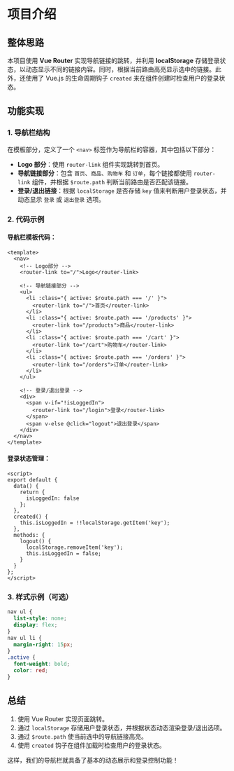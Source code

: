 # 项目介绍

## 整体思路
本项目使用 **Vue Router** 实现导航链接的跳转，并利用 **localStorage** 存储登录状态，以动态显示不同的链接内容。同时，根据当前路由高亮显示选中的链接。此外，还使用了 Vue.js 的生命周期钩子 `created` 来在组件创建时检查用户的登录状态。

## 功能实现

### 1. 导航栏结构
在模板部分，定义了一个 `<nav>` 标签作为导航栏的容器，其中包括以下部分：

- **Logo 部分**：使用 `router-link` 组件实现跳转到首页。
- **导航链接部分**：包含 `首页`、`商品`、`购物车` 和 `订单`，每个链接都使用 `router-link` 组件，并根据 `$route.path` 判断当前路由是否匹配该链接。
- **登录/退出链接**：根据 `localStorage` 是否存储 `key` 值来判断用户登录状态，并动态显示 `登录` 或 `退出登录` 选项。

### 2. 代码示例

#### 导航栏模板代码：
```vue
<template>
  <nav>
    <!-- Logo部分 -->
    <router-link to="/">Logo</router-link>
    
    <!-- 导航链接部分 -->
    <ul>
      <li :class="{ active: $route.path === '/' }">
        <router-link to="/">首页</router-link>
      </li>
      <li :class="{ active: $route.path === '/products' }">
        <router-link to="/products">商品</router-link>
      </li>
      <li :class="{ active: $route.path === '/cart' }">
        <router-link to="/cart">购物车</router-link>
      </li>
      <li :class="{ active: $route.path === '/orders' }">
        <router-link to="/orders">订单</router-link>
      </li>
    </ul>

    <!-- 登录/退出登录 -->
    <div>
      <span v-if="!isLoggedIn">
        <router-link to="/login">登录</router-link>
      </span>
      <span v-else @click="logout">退出登录</span>
    </div>
  </nav>
</template>
```

#### 登录状态管理：
```vue
<script>
export default {
  data() {
    return {
      isLoggedIn: false
    };
  },
  created() {
    this.isLoggedIn = !!localStorage.getItem('key');
  },
  methods: {
    logout() {
      localStorage.removeItem('key');
      this.isLoggedIn = false;
    }
  }
};
</script>
```

### 3. 样式示例（可选）
```css
nav ul {
  list-style: none;
  display: flex;
}
nav ul li {
  margin-right: 15px;
}
.active {
  font-weight: bold;
  color: red;
}
```

## 总结
1. 使用 Vue Router 实现页面跳转。
2. 通过 `localStorage` 存储用户登录状态，并根据状态动态渲染登录/退出选项。
3. 通过 `$route.path` 使当前选中的导航链接高亮。
4. 使用 `created` 钩子在组件加载时检查用户的登录状态。

这样，我们的导航栏就具备了基本的动态展示和登录控制功能！
